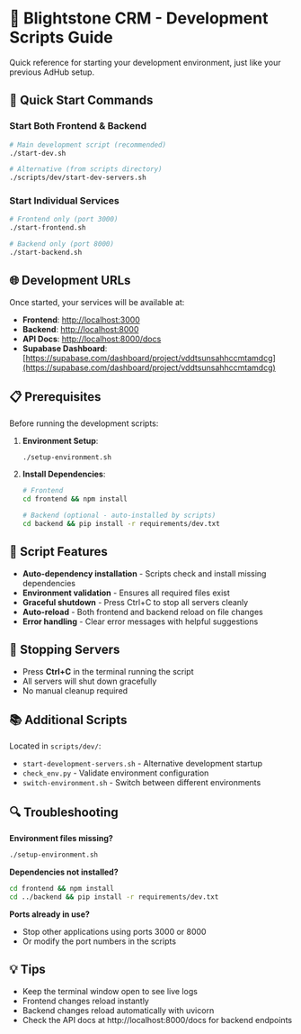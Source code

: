 # 🚀 Blightstone CRM - Development Scripts Guide

Quick reference for starting your development environment, just like your previous AdHub setup.

## 🎯 Quick Start Commands

### **Start Both Frontend & Backend**
```bash
# Main development script (recommended)
./start-dev.sh

# Alternative (from scripts directory)
./scripts/dev/start-dev-servers.sh
```

### **Start Individual Services**
```bash
# Frontend only (port 3000)
./start-frontend.sh

# Backend only (port 8000)
./start-backend.sh
```

## 🌐 Development URLs

Once started, your services will be available at:

- **Frontend**: [http://localhost:3000](http://localhost:3000)
- **Backend**: [http://localhost:8000](http://localhost:8000)
- **API Docs**: [http://localhost:8000/docs](http://localhost:8000/docs)
- **Supabase Dashboard**: [https://supabase.com/dashboard/project/vddtsunsahhccmtamdcg](https://supabase.com/dashboard/project/vddtsunsahhccmtamdcg)

## 📋 Prerequisites

Before running the development scripts:

1. **Environment Setup**:
   ```bash
   ./setup-environment.sh
   ```

2. **Install Dependencies**:
   ```bash
   # Frontend
   cd frontend && npm install
   
   # Backend (optional - auto-installed by scripts)
   cd backend && pip install -r requirements/dev.txt
   ```

## 🔧 Script Features

- **Auto-dependency installation** - Scripts check and install missing dependencies
- **Environment validation** - Ensures all required files exist
- **Graceful shutdown** - Press Ctrl+C to stop all servers cleanly
- **Auto-reload** - Both frontend and backend reload on file changes
- **Error handling** - Clear error messages with helpful suggestions

## 🛑 Stopping Servers

- Press **Ctrl+C** in the terminal running the script
- All servers will shut down gracefully
- No manual cleanup required

## 📚 Additional Scripts

Located in `scripts/dev/`:
- `start-development-servers.sh` - Alternative development startup
- `check_env.py` - Validate environment configuration
- `switch-environment.sh` - Switch between different environments

## 🔍 Troubleshooting

**Environment files missing?**
```bash
./setup-environment.sh
```

**Dependencies not installed?**
```bash
cd frontend && npm install
cd ../backend && pip install -r requirements/dev.txt
```

**Ports already in use?**
- Stop other applications using ports 3000 or 8000
- Or modify the port numbers in the scripts

## 💡 Tips

- Keep the terminal window open to see live logs
- Frontend changes reload instantly
- Backend changes reload automatically with uvicorn
- Check the API docs at http://localhost:8000/docs for backend endpoints